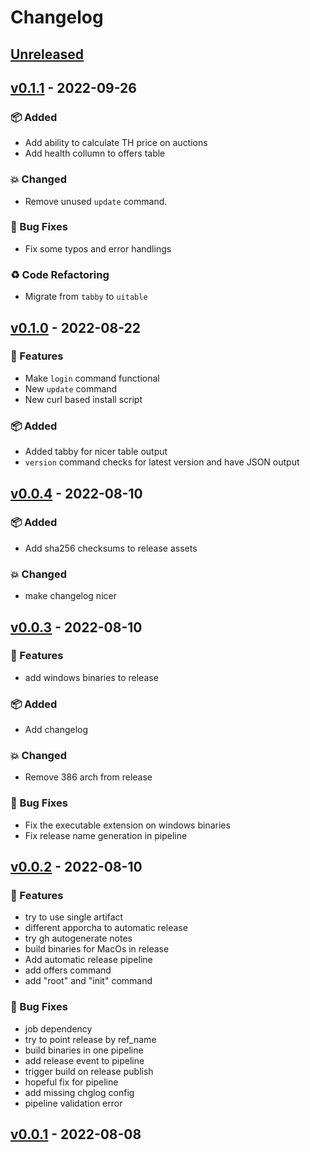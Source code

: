 <!-- markdownlint-disable MD012 -->
# Changelog

## [Unreleased]

## [v0.1.1] - 2022-09-26

### 📦 Added

- Add ability to calculate TH price on auctions
- Add health collumn to offers table

### 💥 Changed

- Remove unused `update` command.

### 🐞 Bug Fixes

- Fix some typos and error handlings

### ♻ Code Refactoring

- Migrate from `tabby` to `uitable`

## [v0.1.0] - 2022-08-22

### 🎉 Features

- Make `login` command functional
- New `update` command
- New curl based install script

### 📦 Added

- Added tabby for nicer table output
- `version` command checks for latest version and have JSON output

## [v0.0.4] - 2022-08-10

### 📦 Added

- Add sha256 checksums to release assets

### 💥 Changed

- make changelog nicer

## [v0.0.3] - 2022-08-10

### 🎉 Features

- add windows binaries to release

### 📦 Added

- Add changelog

### 💥 Changed

- Remove 386 arch from release

### 🐞 Bug Fixes

- Fix the executable extension on windows binaries
- Fix release name generation in pipeline

## [v0.0.2] - 2022-08-10

### 🎉 Features

- try to use single artifact
- different apporcha to automatic release
- try gh autogenerate notes
- build binaries for MacOs in release
- Add automatic release pipeline
- add offers command
- add "root" and "init" command

### 🐞 Bug Fixes

- job dependency
- try to point release by ref_name
- build binaries in one pipeline
- add release event to pipeline
- trigger build on release publish
- hopeful fix for pipeline
- add missing chglog config
- pipeline validation error

## [v0.0.1] - 2022-08-08


[Unreleased]: https://github.com/vaclav-dvorak/veribi-cli/compare/v0.1.1...HEAD
[v0.1.1]: https://github.com/vaclav-dvorak/veribi-cli/compare/v0.1.0...v0.1.1
[v0.1.0]: https://github.com/vaclav-dvorak/veribi-cli/compare/v0.0.4...v0.1.0
[v0.0.4]: https://github.com/vaclav-dvorak/veribi-cli/compare/v0.0.3...v0.0.4
[v0.0.3]: https://github.com/vaclav-dvorak/veribi-cli/compare/v0.0.2...v0.0.3
[v0.0.2]: https://github.com/vaclav-dvorak/veribi-cli/compare/v0.0.1...v0.0.2
[v0.0.1]: https://github.com/vaclav-dvorak/veribi-cli/releases/tag/v0.0.1
